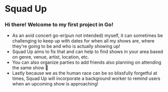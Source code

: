 # Squad Up

### Hi there! Welcome to my first project in Go! 
- As an avid concert go-er(pun not intended) myself, it can sometimes be challenging to keep up with dates for when all my shows are, where they're going to be and who is actually showing up!
- Squad Up aims to fix that and can help to find shows in your area based on genre, venue, artist, location, etc.
- You can also organize parties to add friends also planning on attending the same show 🎸
- Lastly because we as the human race can be so blissfully forgetful at times, Squad Up will incorporate a background worker to remind users when an upcoming show is approaching!

